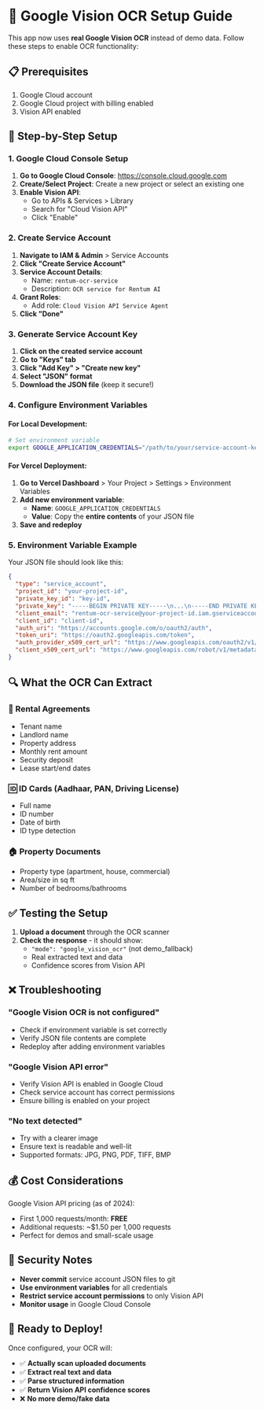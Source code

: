 # 🔧 Google Vision OCR Setup Guide

This app now uses **real Google Vision OCR** instead of demo data. Follow these steps to enable OCR functionality:

## 📋 Prerequisites

1. Google Cloud account
2. Google Cloud project with billing enabled
3. Vision API enabled

## 🚀 Step-by-Step Setup

### 1. Google Cloud Console Setup

1. **Go to Google Cloud Console**: https://console.cloud.google.com
2. **Create/Select Project**: Create a new project or select an existing one
3. **Enable Vision API**: 
   - Go to APIs & Services > Library
   - Search for "Cloud Vision API"
   - Click "Enable"

### 2. Create Service Account

1. **Navigate to IAM & Admin** > Service Accounts
2. **Click "Create Service Account"**
3. **Service Account Details**:
   - Name: `rentum-ocr-service`
   - Description: `OCR service for Rentum AI`
4. **Grant Roles**:
   - Add role: `Cloud Vision API Service Agent`
5. **Click "Done"**

### 3. Generate Service Account Key

1. **Click on the created service account**
2. **Go to "Keys" tab**
3. **Click "Add Key" > "Create new key"**
4. **Select "JSON" format**
5. **Download the JSON file** (keep it secure!)

### 4. Configure Environment Variables

#### For Local Development:
```bash
# Set environment variable
export GOOGLE_APPLICATION_CREDENTIALS="/path/to/your/service-account-key.json"
```

#### For Vercel Deployment:
1. **Go to Vercel Dashboard** > Your Project > Settings > Environment Variables
2. **Add new environment variable**:
   - **Name**: `GOOGLE_APPLICATION_CREDENTIALS`
   - **Value**: Copy the **entire contents** of your JSON file
3. **Save and redeploy**

### 5. Environment Variable Example

Your JSON file should look like this:
```json
{
  "type": "service_account",
  "project_id": "your-project-id",
  "private_key_id": "key-id",
  "private_key": "-----BEGIN PRIVATE KEY-----\n...\n-----END PRIVATE KEY-----\n",
  "client_email": "rentum-ocr-service@your-project-id.iam.gserviceaccount.com",
  "client_id": "client-id",
  "auth_uri": "https://accounts.google.com/o/oauth2/auth",
  "token_uri": "https://oauth2.googleapis.com/token",
  "auth_provider_x509_cert_url": "https://www.googleapis.com/oauth2/v1/certs",
  "client_x509_cert_url": "https://www.googleapis.com/robot/v1/metadata/x509/rentum-ocr-service%40your-project-id.iam.gserviceaccount.com"
}
```

## 🔍 What the OCR Can Extract

### 📄 Rental Agreements
- Tenant name
- Landlord name  
- Property address
- Monthly rent amount
- Security deposit
- Lease start/end dates

### 🆔 ID Cards (Aadhaar, PAN, Driving License)
- Full name
- ID number
- Date of birth
- ID type detection

### 🏠 Property Documents
- Property type (apartment, house, commercial)
- Area/size in sq ft
- Number of bedrooms/bathrooms

## ✅ Testing the Setup

1. **Upload a document** through the OCR scanner
2. **Check the response** - it should show:
   - `"mode": "google_vision_ocr"` (not demo_fallback)
   - Real extracted text and data
   - Confidence scores from Vision API

## ❌ Troubleshooting

### "Google Vision OCR is not configured"
- Check if environment variable is set correctly
- Verify JSON file contents are complete
- Redeploy after adding environment variables

### "Google Vision API error"
- Verify Vision API is enabled in Google Cloud
- Check service account has correct permissions
- Ensure billing is enabled on your project

### "No text detected"
- Try with a clearer image
- Ensure text is readable and well-lit
- Supported formats: JPG, PNG, PDF, TIFF, BMP

## 💰 Cost Considerations

Google Vision API pricing (as of 2024):
- First 1,000 requests/month: **FREE**
- Additional requests: ~$1.50 per 1,000 requests
- Perfect for demos and small-scale usage

## 🔐 Security Notes

- **Never commit** service account JSON files to git
- **Use environment variables** for all credentials
- **Restrict service account permissions** to only Vision API
- **Monitor usage** in Google Cloud Console

## 🎯 Ready to Deploy!

Once configured, your OCR will:
- ✅ **Actually scan uploaded documents** 
- ✅ **Extract real text and data**
- ✅ **Parse structured information**
- ✅ **Return Vision API confidence scores**
- ❌ **No more demo/fake data** 